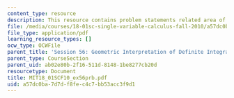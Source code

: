 ```yaml
---
content_type: resource
description: This resource contains problem statements related area of smile.
file: /media/courses/18-01sc-single-variable-calculus-fall-2010/a57dc0ba7d7df8fec4c7bb53acc3f9d1_MIT18_01SCF10_ex56prb.pdf
file_type: application/pdf
learning_resource_types: []
ocw_type: OCWFile
parent_title: 'Session 56: Geometric Interpretation of Definite Integrals'
parent_type: CourseSection
parent_uid: ab02e80b-2f16-511d-8148-1be8277cb20d
resourcetype: Document
title: MIT18_01SCF10_ex56prb.pdf
uid: a57dc0ba-7d7d-f8fe-c4c7-bb53acc3f9d1
---
```

